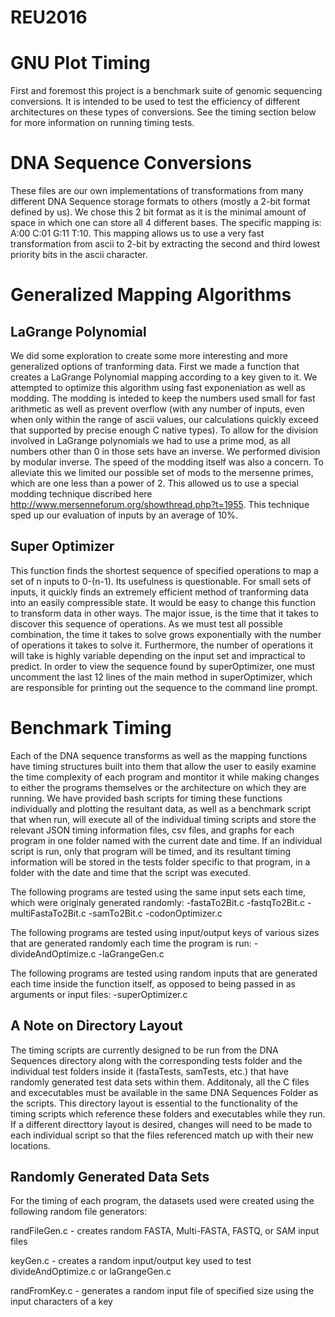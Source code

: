 # REU2016

GNU Plot Timing
===============
First and foremost this project is a benchmark suite of genomic sequencing conversions. It is intended to be used to test the efficiency of different architectures on these types of conversions. See the timing section below for more information on running timing tests. 

DNA Sequence Conversions
========================
These files are our own implementations of transformations from many different DNA Sequence storage formats to others (mostly a 2-bit format defined by us). We chose this 2 bit format as it is the minimal amount of space in which one can store all 4 different bases. The specific mapping is: A:00 C:01 G:11 T:10. This mapping allows us to use a very fast transformation from ascii to 2-bit by extracting the second and third lowest priority bits in the ascii character.

Generalized Mapping Algorithms
==============================
LaGrange Polynomial
-------------------
We did some exploration to create some more interesting and more generalized options of tranforming data. First we made a function that creates a LaGrange Polynomial mapping according to a key given to it. We attempted to optimize this algorithm using fast exponeniation as well as modding. The modding is inteded to keep the numbers used small for fast arithmetic as well as prevent overflow (with any number of inputs, even when only within the range of ascii values, our calculations quickly exceed that supported by precise enough C native types). To allow for the division involved in LaGrange polynomials we had to use a prime mod, as all numbers other than 0 in those sets have an inverse. We performed division by modular inverse. The speed of the modding itself was also a concern. To alleviate this we limited our possible set of mods to the mersenne primes, which are one less than a power of 2. This allowed us to use a special modding technique discribed here http://www.mersenneforum.org/showthread.php?t=1955. This technique sped up our evaluation of inputs by an average of 10%.

Super Optimizer
---------------
This function finds the shortest sequence of specified operations to map a set of n inputs to 0-(n-1). Its usefulness is questionable. For small sets of inputs, it quickly finds an extremely efficient method of tranforming data into an easily compressible state. It would be easy to change this function to transform data in other ways. The major issue, is the time that it takes to discover this sequence of operations. As we must test all possible combination, the time it takes to solve grows exponentially with the number of operations it takes to solve it. Furthermore, the number of operations it will take is highly variable depending on the input set and impractical to predict. In order to view the sequence found by superOptimizer, one must uncomment the last 12 lines of the main method in superOptimizer, which are responsible for printing out the sequence to the command line prompt. 

Benchmark Timing
=================
Each of the DNA sequence transforms as well as the mapping functions have timing structures built into them that allow the user to easily examine the time complexity of each program and montitor it while making changes to either the programs themselves or the architecture on which they are running. We have provided bash scripts for timing these functions individually and plotting the resultant data, as well as a benchmark script that when run, will execute all of the individual timing scripts and store the relevant JSON timing information files, csv files, and graphs for each program in one folder named with the current date and time. If an individual script is run, only that program will be timed, and its resultant timing information will be stored in the tests folder specific to that program, in a folder with the date and time that the script was executed. 

The following programs are tested using the same input sets each time, which were originaly generated randomly:
-fastaTo2Bit.c
-fastqTo2Bit.c
-multiFastaTo2Bit.c
-samTo2Bit.c
-codonOptimizer.c 

The following programs are tested using input/output keys of various sizes that are generated randomly each time the program is run:
-divideAndOptimize.c
-laGrangeGen.c

The following programs are tested using random inputs that are generated each time inside the function itself, as opposed to being passed in as arguments or input files: 
-superOptimizer.c 

A Note on Directory Layout
--------------------------
The timing scripts are currently designed to be run from the DNA Sequences directory along with the corresponding tests folder and the individual test folders inside it (fastaTests, samTests, etc.) that have randomly generated test data sets within them. Additonaly, all the C files and excecutables must be available in the same DNA Sequences Folder as the scripts. 
This directory layout is essential to the functionality of the timing scripts which reference these folders and executables while they run. If a different directtory layout is desired, changes will need to be made to each individual script so that the files referenced match up with their new locations. 

Randomly Generated Data Sets
----------------------------
For the timing of each program, the datasets used were created using the following random file generators: 

randFileGen.c - creates random FASTA, Multi-FASTA, FASTQ, or SAM input files 

keyGen.c - creates a random input/output key used to test divideAndOptimize.c or laGrangeGen.c

randFromKey.c - generates a random input file of specified size using the input characters of a key

